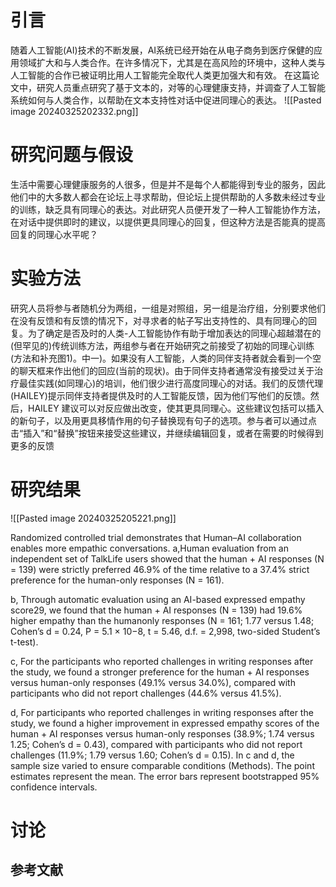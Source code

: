 # 引言
随着人工智能(AI)技术的不断发展，AI系统已经开始在从电子商务到医疗保健的应用领域扩大和与人类合作。在许多情况下，尤其是在高风险的环境中，这种人类与人工智能的合作已被证明比用人工智能完全取代人类更加强大和有效。
在这篇论文中，研究人员重点研究了基于文本的，对等的心理健康支持，并调查了人工智能系统如何与人类合作，以帮助在文本支持性对话中促进同理心的表达。
![[Pasted image 20240325202332.png]]
# 研究问题与假设
生活中需要心理健康服务的人很多，但是并不是每个人都能得到专业的服务，因此他们中的大多数人都会在论坛上寻求帮助，但论坛上提供帮助的人多数未经过专业的训练，缺乏具有同理心的表达。对此研究人员便开发了一种人工智能协作方法，在对话中提供即时的建议，以提供更具同理心的回复，但这种方法是否能真的提高回复的同理心水平呢？
# 实验方法
研究人员将参与者随机分为两组，一组是对照组，另一组是治疗组，分别要求他们在没有反馈和有反馈的情况下，对寻求者的帖子写出支持性的、具有同理心的回复。为了确定是否及时的人类-人工智能协作有助于增加表达的同理心超越潜在的(但罕见的)传统训练方法，两组参与者在开始研究之前接受了初始的同理心训练(方法和补充图1)。中一)。如果没有人工智能，人类的同伴支持者就会看到一个空的聊天框来作出他们的回应(当前的现状)。由于同伴支持者通常没有接受过关于治疗最佳实践(如同理心)的培训，他们很少进行高度同理心的对话。我们的反馈代理(HAILEY)提示同伴支持者提供及时的人工智能反馈，因为他们写他们的反馈。然后，HAILEY 建议可以对反应做出改变，使其更具同理心。这些建议包括可以插入的新句子，以及用更具移情作用的句子替换现有句子的选项。参与者可以通过点击“插入”和“替换”按钮来接受这些建议，并继续编辑回复，或者在需要的时候得到更多的反馈
# 研究结果
![[Pasted image 20240325205221.png]]

Randomized controlled trial demonstrates that Human–AI
collaboration enables more empathic conversations. a,Human evaluation
from an independent set of TalkLife users showed that the human + AI responses
(N = 139) were strictly preferred 46.9% of the time relative to a 37.4% strict
preference for the human-only responses (N = 161).

b, Through automatic
evaluation using an AI-based expressed empathy score29, we found that the human + AI responses (N = 139) had 19.6% higher empathy than the humanonly responses (N = 161; 1.77 versus 1.48; Cohen’s d = 0.24, P = 5.1 × 10−8, t = 5.46, d.f. = 2,998, two-sided Student’s t-test). 

c, For the participants who reported challenges in writing responses after the study, we found a stronger preference for the human + AI responses versus human-only responses (49.1% versus 34.0%), compared with participants who did not report challenges (44.6% versus 41.5%).


d, For participants who reported challenges in writing responses after the study, we found a higher improvement in expressed empathy scores of the human + AI responses versus human-only responses (38.9%; 1.74 versus 1.25; Cohen’s d = 0.43), compared with participants who did not report challenges (11.9%; 1.79 versus 1.60; Cohen’s d = 0.15). In c and d, the sample size varied to ensure comparable conditions (Methods). The point estimates represent the mean. The error bars represent bootstrapped 95% confidence intervals.
# 讨论


## 参考文献

